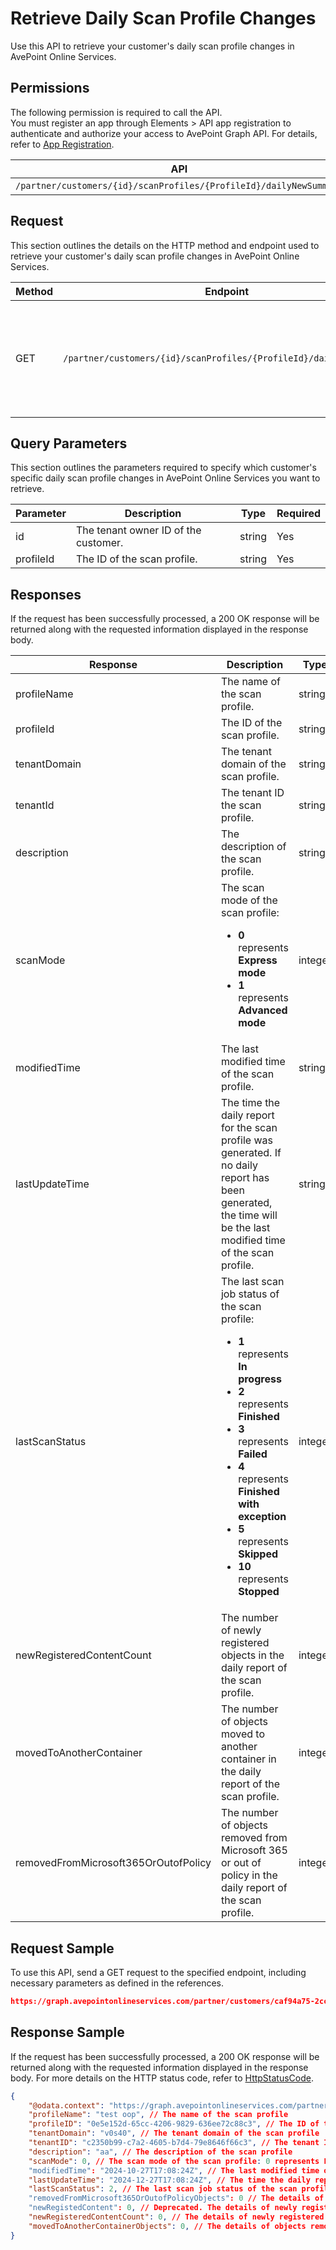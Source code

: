 # Retrieve Daily Scan Profile Changes

Use this API to retrieve your customer's daily scan profile changes in AvePoint Online Services.

## Permissions  

The following permission is required to call the API.  
You must register an app through Elements > API app registration to authenticate and authorize your access to AvePoint Graph API. For details, refer to [App Registration](https://cdn.avepoint.com/assets/apelements-webhelp/avepoint-elements-for-partners/index.htm#!Documents/appregistration.htm).

| API | Permission  |
|-----------|--------|
| `/partner/customers/{id}/scanProfiles/{ProfileId}/dailyNewSummary` | partner.scanprofiles.read.all |  

## Request

This section outlines the details on the HTTP method and endpoint used to retrieve your customer's daily scan profile changes in AvePoint Online Services.

| Method | Endpoint | Description |
|-----------|--------|-----------|
|GET|`/partner/customers/{id}/scanProfiles/{ProfileId}/dailyNewSummary`|Retrieves your customer's daily scan profile changes in AvePoint Online Services.|

## Query Parameters

This section outlines the parameters required to specify which customer's specific daily scan profile changes in AvePoint Online Services you want to retrieve.

| Parameter | Description | Type | Required |
| --- | --- | --- | --- |
| id | The tenant owner ID of the customer. | string | Yes |
| profileId | The ID of the scan profile. | string | Yes |

## Responses

If the request has been successfully processed, a 200 OK response will be returned along with the requested information displayed in the response body.

| Response | Description | Type |
| --- | --- | --- |
| profileName | The name of the scan profile. | string |
| profileId | The ID of the scan profile. | string |
| tenantDomain | The tenant domain of the scan profile. | string |
| tenantId | The tenant ID the scan profile. | string |
| description | The description of the scan profile. | string |
| scanMode | The scan mode of the scan profile:<br> <ul><li>**0** represents **Express mode**<li>**1** represents **Advanced mode**| integer |
| modifiedTime | The last modified time of the scan profile. | string |
| lastUpdateTime | The time the daily report for the scan profile was generated. If no daily report has been generated, the time will be the last modified time of the scan profile. | string |
| lastScanStatus | The last scan job status of the scan profile:<br><ul><li>**1** represents **In progress**<li>**2** represents **Finished**<li>**3** represents **Failed**<li>**4** represents **Finished with exception**<li>**5** represents **Skipped**<li>**10** represents **Stopped** | integer |
| newRegisteredContentCount | The number of newly registered objects in the daily report of the scan profile. | integer |
| movedToAnotherContainer | The number of objects moved to another container in the daily report of the scan profile. | integer |
| removedFromMicrosoft365OrOutofPolicy | The number of objects removed from Microsoft 365 or out of policy in the daily report of the scan profile. | integer |

## Request Sample

To use this API, send a GET request to the specified endpoint, including necessary parameters as defined in the references.

```json
https://graph.avepointonlineservices.com/partner/customers/caf94a75-2cc6-43aa-b04b-794cb9af5ea3/scanProfiles/0e5c152d-65ec-4206-9829-636ee72c88c3/dailyNewSummary
```

## Response Sample

If the request has been successfully processed, a 200 OK response will be returned along with the requested information displayed in the response body. For more details on the HTTP status code, refer to [HttpStatusCode](https://learn.avepoint.com/docs/Use-AvePoint-Graph-API.html#http-status-code).

```json 
{
    "@odata.context": "https://graph.avepointonlineservices.com/partner/api/V1.1/$metadata#Portal.Api.Model.ProfileDailyNewDetailInfo",
    "profileName": "test oop", // The name of the scan profile
    "profileID": "0e5e152d-65cc-4206-9829-636ee72c88c3", // The ID of the scan profile
    "tenantDomain": "v0s40", // The tenant domain of the scan profile
    "tenantID": "c2350b99-c7a2-4605-b7d4-79e8646f66c3", // The tenant ID the scan profile
    "description": "aa", // The description of the scan profile
    "scanMode": 0, // The scan mode of the scan profile: 0 represents Express mode
    "modifiedTime": "2024-10-27T17:08:24Z", // The last modified time of the scan profile
    "lastUpdateTime": "2024-12-27T17:08:24Z", // The time the daily report for the scan profile was generated. If no daily report has been generated, the time will be the last modified time of the scan profile
    "lastScanStatus": 2, // The last scan job status of the scan profile: 2 represents Finished
    "removedFromMicrosoft365OrOutofPolicyObjects": 0 // The details of objects moved to another container in the daily report of the scan profile
    "newRegistedContent": 0, // Deprecated. The details of newly registered objects in the daily report of the scan profile
    "newRegisteredContentCount": 0, // The details of newly registered objects in the daily report of the scan profile
    "movedToAnotherContainerObjects": 0, // The details of objects removed from Microsoft 365 or out of policy in the daily report of the scan profile
}